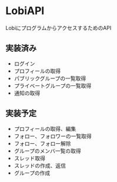 # LobiAPI
LobiにプログラムからアクセスするためのAPI

## 実装済み
- ログイン
- プロフィールの取得
- パブリックグループの一覧取得
- プライベートグループの一覧取得
- 通知の取得

## 実装予定
- プロフィールの取得、編集
- フォロー、フォロワーの一覧取得
- フォロー、フォロー解除
- グループのメンバ一覧の取得
- スレッド取得
- スレッドの作成、返信
- グループの作成
